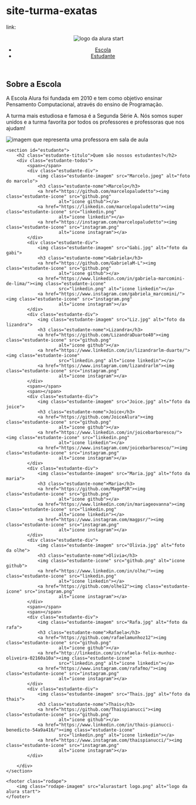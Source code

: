 # site-turma-exatas
link: <!DOCTYPE html>
<html lang="en">

<head>
    <meta charset="UTF-8">
    <meta http-equiv="X-UA-Compatible" content="IE=edge">
    <meta name="viewport" content="width=device-width, initial-scale=1.0">
    <title>Equipe Alura Start</title>
    <link rel="stylesheet" href="style.css">
    <link rel="preconnect" href="https://fonts.googleapis.com">
    <link rel="preconnect" href="https://fonts.gstatic.com" crossorigin>
    <link href="https://fonts.googleapis.com/css2?family=Poppins&display=swap" rel="stylesheet">
</head>

<body>
    <header class="cabecalho">
        <img class="cabecalho-imagem" src="alurastart logo.png" alt="logo da alura start">
        <ul class="cabecalho-lista">
            <li class="cabecalho-lista-item"><a href="#escola">Escola</a></li>
            <li class="cabecalho-lista-item"><a href="#estudante">Estudante</a></li>
        </ul>
    </header>
    <section id="escola">
        <div class="escola-div-conteudo">
            <h2 class="escola-titulo">Sobre a Escola</h2>
            <p class="escola-texto-um">A Escola Alura foi fundada em 2010 e tem como objetivo ensinar Pensamento
                Computacional, através do ensino de Programação.</p>
            <p class="escola-texto-dois">A turma mais estudiosa e famosa é a Segunda Série A. Nós somos super unidos e a
                turma favorita por todos os professores e professoras que nos ajudam!</p>
        </div>
        <img class="escola-imagem" src="Formula-bro.png" alt="imagem que representa uma professora em sala de aula">
    </section>

    <section id="estudante">
        <h2 class="estudante-titulo">Quem são nossos estudantes?</h2>
        <div class="estudante-todos">
            <span></span>
            <div class="estudante-div">
                <img class="estudante-imagem" src="Marcelo.jpeg" alt="foto do marcelo">
                <h3 class="estudante-nome">Marcelo</h3>
                <a href="https://github.com/marcelopaludetto"><img class="estudante-icone" src="github.png"
                        alt="icone github"></a>
                <a href="https://linkedin.com/marcelopaludetto"><img class="estudante-icone" src="linkedin.png"
                        alt="icone linkedin"></a>
                <a href="https://instagram.com/marcelopaludetto"><img class="estudante-icone" src="instagram.png"
                        alt="icone instagram"></a>
            </div>
            <div class="estudante-div">
                <img class="estudante-imagem" src="Gabi.jpg" alt="foto da gabi">
                <h3 class="estudante-nome">Gabriela</h3>
                <a href="https://github.com/GabrielaM-L"><img class="estudante-icone" src="github.png"
                        alt="icone github"></a>
                <a href="https://www.linkedin.com/in/gabriela-marcomini-de-lima/"><img class="estudante-icone"
                        src="linkedin.png" alt="icone linkedin"></a>
                <a href="https://www.instagram.com/gabriela_marcomini/"><img class="estudante-icone" src="instagram.png"
                        alt="icone instagram"></a>
            </div>
            <div class="estudante-div">
                <img class="estudante-imagem" src="Liz.jpg" alt="foto da lizandra">
                <h3 class="estudante-nome">Lizandra</h3>
                <a href="https://github.com/LizandraDuarte40"><img class="estudante-icone" src="github.png"
                        alt="icone github"></a>
                <a href="https://www.linkedin.com/in/lizandrarlm-duarte/"><img class="estudante-icone"
                        src="linkedin.png" alt="icone linkedin"></a>
                <a href="https://www.instagram.com/lizandrarlm"><img class="estudante-icone" src="instagram.png"
                        alt="icone instagram"></a>
            </div>
            <span></span>
            <span></span>
            <div class="estudante-div">
                <img class="estudante-imagem" src="Joice.jpg" alt="foto da joice">
                <h3 class="estudante-nome">Joice</h3>
                <a href="https://github.com/JoiceAlura"><img class="estudante-icone" src="github.png"
                        alt="icone github"></a>
                <a href="https://www.linkedin.com/in/joicebarbaresco/"><img class="estudante-icone" src="linkedin.png"
                        alt="icone linkedin"></a>
                <a href="https://www.instagram.com/joicebarbaresco/"><img class="estudante-icone" src="instagram.png"
                        alt="icone instagram"></a>
            </div>
            <div class="estudante-div">
                <img class="estudante-imagem" src="Maria.jpg" alt="foto da maria">
                <h3 class="estudante-nome">Maria</h3>
                <a href="https://github.com/MagePSR"><img class="estudante-icone" src="github.png"
                        alt="icone github"></a>
                <a href="https://www.linkedin.com/in/mariageovanna"><img class="estudante-icone" src="linkedin.png"
                        alt="icone linkedin"></a>
                <a href="https://www.instagram.com/magpsr/"><img class="estudante-icone" src="instagram.png"
                        alt="icone instagram"></a>
            </div>
            <div class="estudante-div">
                <img class="estudante-imagem" src="Olivia.jpg" alt="foto da olhe">
                <h3 class="estudante-nome">Olivia</h3>
                <img class="estudante-icone" src="github.png" alt="icone github">
                <a href="https://www.linkedin.com/in/olhe/"><img class="estudante-icone" src="linkedin.png"
                        alt="icone linkedin"></a>
                <a href="https://github.com/olhe12"><img class="estudante-icone" src="instagram.png"
                        alt="icone instagram"></a>
            </div>
            <span></span>
            <span></span>
            <div class="estudante-div">
                <img class="estudante-imagem" src="Rafa.jpg" alt="foto da rafa">
                <h3 class="estudante-nome">Rafaela</h3>
                <a href="https://github.com/rafaelamunhoz12"><img class="estudante-icone" src="github.png"
                        alt="icone github"></a>
                <a href="http://linkedin.com/in/rafaela-felix-munhoz-oliveira-02160a10a"><img class="estudante-icone"
                        src="linkedin.png" alt="icone linkedin"></a>
                <a href="https://www.instagram.com/rafafmo/"><img class="estudante-icone" src="instagram.png"
                        alt="icone instagram"></a>
            </div>
            <div class="estudante-div">
                <img class="estudante-imagem" src="Thais.jpg" alt="foto da thais">
                <h3 class="estudante-nome">Thais</h3>
                <a href="https://github.com/Thaispianucci"><img class="estudante-icone" src="github.png"
                        alt="icone github"></a>
                <a href="https://www.linkedin.com/in/thais-pianucci-benedicto-54a9a416/"><img class="estudante-icone"
                        src="linkedin.png" alt="icone linkedin"></a>
                <a href="https://www.instagram.com/thaispianucci/"><img class="estudante-icone" src="instagram.png"
                        alt="icone instagram"></a>
            </div>

        </div>
    </section>
    
    <footer class="rodape">
        <img class="rodape-imagem" src="alurastart logo.png" alt="logo da alura start">
    </footer>
</body>

</html>
